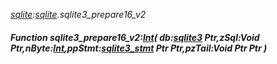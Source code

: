 _[sqlite](../../modules/sqlite/sqlite-module.md):[sqlite](../../modules/sqlite/sqlite-module.md).sqlite3\_prepare16\_v2_
##### Function sqlite3\_prepare16\_v2:[Int](../../modules/wonkey/wonkey-types-int.md)( db:[sqlite3](../../modules/sqlite/sqlite-sqlite3.md) Ptr,zSql:Void Ptr,nByte:[Int](../../modules/wonkey/wonkey-types-int.md),ppStmt:[sqlite3_stmt](../../modules/sqlite/sqlite-sqlite3_stmt.md) Ptr Ptr,pzTail:Void Ptr Ptr )
